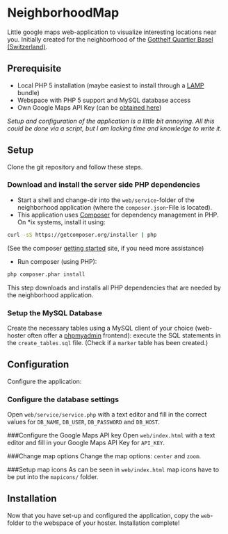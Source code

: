 # NeighborhoodMap

Little google maps web-application to visualize interesting locations near you. Initially created for the neighborhood of the [Gotthelf Quartier Basel (Switzerland)](https://de.wikipedia.org/wiki/Basel-Gotthelf).

## Prerequisite
 - Local PHP 5 installation (maybe easiest to install through a [LAMP](https://en.wikipedia.org/wiki/LAMP_%28software_bundle%29) bundle)
 - Webspace with PHP 5 support and MySQL database access
 - Own Google Maps API Key (can be [obtained here](https://developers.google.com/maps/documentation/javascript/tutorial#api_key))

*Setup and configuration of the application is a little bit annoying. All this could be done via a script, but I am lacking time and knowledge to write it.*

## Setup
Clone the git repository and follow these steps.

### Download and install the server side PHP dependencies
- Start a shell and change-dir into the `web/service`-folder of the neighborhood application (where the `composer.json`-File is located).
- This application uses [Composer](https://getcomposer.org) for dependency management in PHP. On *ix systems, install it using:
```sh
curl -sS https://getcomposer.org/installer | php
```
(See the composer [getting started](https://getcomposer.org/doc/00-intro.md) site, if you need more assistance)

- Run composer (using PHP):
```sh
php composer.phar install
```
This step downloads and installs all PHP dependencies that are needed by the neighborhood application.

### Setup the MySQL Database
Create the necessary tables using a MySQL client of your choice (web-hoster often offer a [phpmyadmin](http://www.phpmyadmin.net/) frontend): execute the SQL statements in the `create_tables.sql` file. (Check if a `marker` table has been created.)

## Configuration
Configure the application:

### Configure the database settings
Open `web/service/service.php` with a text editor and fill in the correct values for `DB_NAME`, `DB_USER`, `DB_PASSWORD` and `DB_HOST`.

###Configure the Google Maps API key
Open `web/index.html` with a text editor and fill in your Google Maps API Key for `API_KEY`.

###Change map options
Change the map options: `center` and `zoom`.

###Setup map icons
As can be seen in `web/index.html` map icons have to be put into the `mapicons/` folder.

## Installation
Now that you have set-up and configured the application, copy the `web`-folder to the webspace of your hoster. Installation complete!
